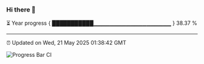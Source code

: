 ### Hi there 👋

⏳ Year progress { ███████████▁▁▁▁▁▁▁▁▁▁▁▁▁▁▁▁▁▁▁ } 38.37 %

---

⏰ Updated on Wed, 21 May 2025 01:38:42 GMT

![Progress Bar CI](https://github.com/liununu/liununu/workflows/Progress%20Bar%20CI/badge.svg)
